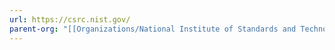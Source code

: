 ```yaml
---
url: https://csrc.nist.gov/
parent-org: "[[Organizations/National Institute of Standards and Technology]]"
---
```

